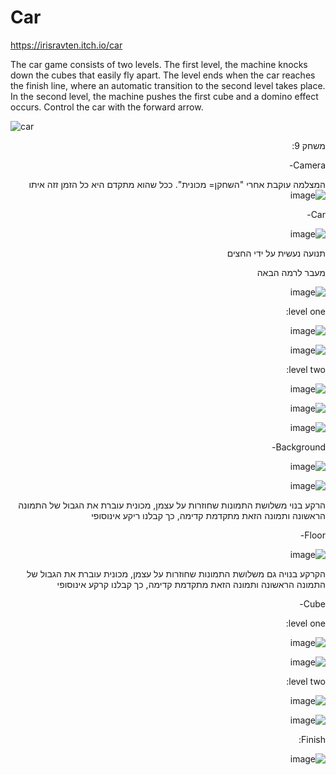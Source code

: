 # Car
https://irisravten.itch.io/car

The car game consists of two levels. The first level, the machine knocks down the cubes that easily fly apart. The level ends when the car reaches the finish line, where an automatic transition to the second level takes place. In the second level, the machine pushes the first cube and a domino effect occurs. Control the car with the forward arrow.

![car](https://user-images.githubusercontent.com/30858011/100728383-2b716d00-33d0-11eb-9c73-0a1358c03222.JPG)

<div dir='rtl' lang='he'>
 
משחק 9:
 
Camera-
 
המצלמה עוקבת אחרי "השחקן= מכונית". ככל שהוא מתקדם היא כל הזמן זזה איתו
![image](https://user-images.githubusercontent.com/30858011/100729566-98d1cd80-33d1-11eb-9b65-51a5efb08cc4.png)

Car-

![image](https://user-images.githubusercontent.com/30858011/100729896-07af2680-33d2-11eb-975b-dd349b388416.png)

תנועה נעשית על ידי החצים 

מעבר לרמה הבאה

![image](https://user-images.githubusercontent.com/30858011/100729986-244b5e80-33d2-11eb-99b7-1d637454ad1f.png)

level one:

![image](https://user-images.githubusercontent.com/30858011/100731838-97ee6b00-33d4-11eb-8c3e-3cf2ac5928e4.png)


![image](https://user-images.githubusercontent.com/30858011/100731920-b2c0df80-33d4-11eb-8230-eeacae8c7024.png)

level two:

![image](https://user-images.githubusercontent.com/30858011/100732547-86599300-33d5-11eb-937b-4ee09c98b9b9.png)

![image](https://user-images.githubusercontent.com/30858011/100732601-9b362680-33d5-11eb-9bbc-6ea25fc714c4.png)

![image](https://user-images.githubusercontent.com/30858011/100732656-b4d76e00-33d5-11eb-8dfd-12f175955724.png)


Background-


![image](https://user-images.githubusercontent.com/30858011/100730555-e00c8e00-33d2-11eb-951c-6ae148e91cf2.png)

![image](https://user-images.githubusercontent.com/30858011/100730678-06cac480-33d3-11eb-9173-d0a6c38985d4.png)

הרקע בנוי משלושת התמונות שחוזרות על עצמן, מכונית עוברת את הגבול של התמונה הראשונה ותמונה הזאת מתקדמת קדימה, כך קבלנו ריקע אינוסופי

Floor-

![image](https://user-images.githubusercontent.com/30858011/100730678-06cac480-33d3-11eb-9173-d0a6c38985d4.png)

הקרקע בנויה גם משלושת התמונות שחוזרות על עצמן, מכונית עוברת את הגבול של התמונה הראשונה ותמונה הזאת מתקדמת קדימה, כך קבלנו קרקע אינוסופי

Cube-

level one:


![image](https://user-images.githubusercontent.com/30858011/100732054-e69c0500-33d4-11eb-9a30-e8334f94add6.png)

![image](https://user-images.githubusercontent.com/30858011/100732142-016e7980-33d5-11eb-927f-ba958c35f7d8.png)

level two:

![image](https://user-images.githubusercontent.com/30858011/100732743-d6385a00-33d5-11eb-8551-ce99664747c6.png)


![image](https://user-images.githubusercontent.com/30858011/100732802-ef410b00-33d5-11eb-8779-4940f58f9e01.png)


Finish:


![image](https://user-images.githubusercontent.com/30858011/100732247-2531bf80-33d5-11eb-9859-af2c1c9efb57.png)







</div>

